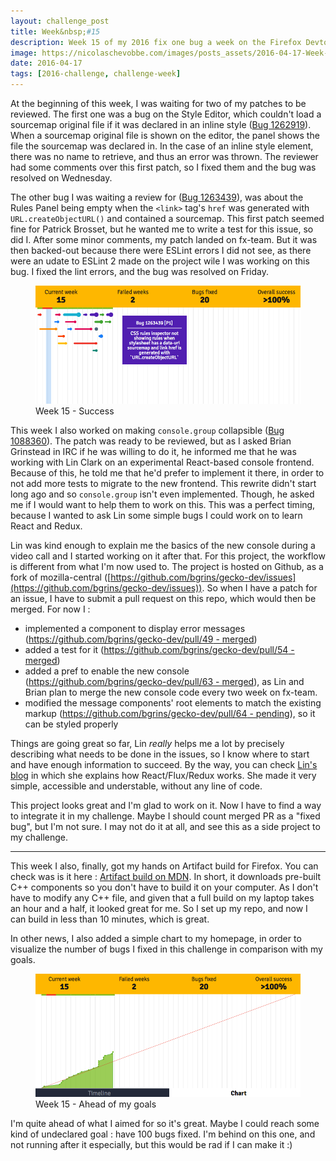 ```yaml
---
layout: challenge_post
title: Week&nbsp;#15
description: Week 15 of my 2016 fix one bug a week on the Firefox Devtools
image: https://nicolaschevobbe.com/images/posts_assets/2016-04-17-Week-15/twitter-card.png
date: 2016-04-17
tags: [2016-challenge, challenge-week]
---
```


At the beginning of this week, I was waiting for two of my patches to be reviewed.
The first one was a bug on the Style Editor, which couldn't load a sourcemap original file if it was declared in an inline style ([Bug 1262919](https://bugzilla.mozilla.org/show_bug.cgi?id=1262919)). When a sourcemap original file is shown on the editor, the panel shows the file the sourcemap was declared in. In the case of an inline style element, there was no name to retrieve, and thus an error was thrown.
The reviewer had some comments over this first patch, so I fixed them and the bug was resolved on Wednesday.

The other bug I was waiting a review for ([Bug 1263439](https://bugzilla.mozilla.org/show_bug.cgi?id=1263439)), was about the Rules Panel being empty when the `<link>` tag's `href` was generated with `URL.createObjectURL()` and contained a sourcemap. This first patch seemed fine for Patrick Brosset, but he wanted me to write a test for this issue, so did I. After some minor comments, my patch landed on fx-team. But it was then backed-out because there were ESLint errors I did not see, as there were an udate to ESLint 2 made on the project wile I was working on this bug. I fixed the lint errors, and the bug was resolved on Friday.

<figure>
  <img src="/images/posts_assets/2016-04-17-Week-15/challenge-timeline.png" alt="Bugzilla Timeline - Week 15">
  <figcaption>Week 15 - Success</figcaption>
</figure>

This week I also worked on making `console.group` collapsible ([Bug 1088360](https://bugzilla.mozilla.org/show_bug.cgi?id=1088360)). The patch was ready to be reviewed, but as I asked Brian Grinstead in IRC if he was willing to do it, he informed me that he was working with Lin Clark on an experimental React-based console frontend. Because of this, he told me that he'd prefer to implement it there, in order to not add more tests to migrate to the new frontend.
This rewrite didn't start long ago and so `console.group` isn't even implemented. Though, he asked me if I would want to help them to work on this. This was a perfect timing, because I wanted to ask Lin some simple bugs I could work on to learn React and Redux.


Lin was kind enough to explain me the basics of the new console during a video call and I started working on it after that. For this project, the workflow is different from what I'm now used to. The project is hosted on Github, as a fork of mozilla-central ([https://github.com/bgrins/gecko-dev/issues](https://github.com/bgrins/gecko-dev/issues)). So when I have a patch for an issue, I have to submit a pull request on this repo, which would then be merged.
For now I  :

- implemented a component to display error messages ([https://github.com/bgrins/gecko-dev/pull/49 - merged](https://github.com/bgrins/gecko-dev/pull/49))
- added a test for it ([https://github.com/bgrins/gecko-dev/pull/54 - merged](https://github.com/bgrins/gecko-dev/pull/54))
- added a pref to enable the new console ([https://github.com/bgrins/gecko-dev/pull/63 - merged](https://github.com/bgrins/gecko-dev/pull/63)), as Lin and Brian plan to merge the new console code every two week on fx-team.
- modified the message components' root elements to match the existing markup ([https://github.com/bgrins/gecko-dev/pull/64 - pending](https://github.com/bgrins/gecko-dev/pull/64)), so it can be styled properly

Things are going great so far, Lin *really* helps me a lot by precisely describing what needs to be done in the issues, so I know where to start and have enough information to succeed. By the way, you can check [Lin's blog](https://code-cartoons.com/) in which she explains how React/Flux/Redux works. She made it very simple, accessible and understable, without any line of code.

This project looks great and I'm glad to work on it. Now I have to find a way to integrate it in my challenge. Maybe I should count merged PR as a "fixed bug", but I'm not sure. I may not do it at all, and see this as a side project to my challenge.

<hr>

This week I also, finally, got my hands on Artifact build for Firefox. You can check was is it here : [Artifact build on MDN](https://developer.mozilla.org/en-US/docs/Artifact_builds). In short, it downloads pre-built C++ components so you don't have to build it on your computer. As I don't have to modify any C++ file, and given that a full build on my laptop takes an hour and a half, it looked great for me. So I set up my repo, and now I can build in less than 10 minutes, which is great.

In other news, I also added a simple chart to my homepage, in order to visualize the number of bugs I fixed in this challenge in comparison with my goals.

<figure>
  <img src="/images/posts_assets/2016-04-17-Week-15/challenge-chart.png" alt="Challenge chart - Week 15">
  <figcaption>Week 15 - Ahead of my goals</figcaption>
</figure>

I'm quite ahead of what I aimed for so it's great. Maybe I could reach some kind of undeclared goal : have 100 bugs fixed. I'm behind on this one, and not running after it especially, but this would be rad if I can make it :)
